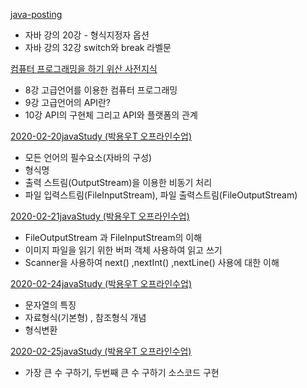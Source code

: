 [java-posting](https://github.com/DevLimK1/TIL/blob/master/JAVA/JAVA_newlecT/java-posting.md)

- 자바 강의 20강 - 형식지정자 옵션
- 자바 강의 32강 switch와 break 라벨문

[컴퓨터 프로그래밍을 하기 위산 사전지식](https://github.com/DevLimK1/TIL/blob/master/JAVA/JAVA_newlecT/%EC%BB%B4%ED%93%A8%ED%84%B0%20%ED%94%84%EB%A1%9C%EA%B7%B8%EB%9E%98%EB%B0%8D%EC%9D%84%20%ED%95%98%EA%B8%B0%20%EC%9C%84%ED%95%9C%20%EC%82%AC%EC%A0%84%EC%A7%80%EC%8B%9D.md)

- 8강 고급언어를 이용한 컴퓨터 프로그래밍
- 9강 고급언어의 API란?
- 10강 API의 구현체 그리고 API와 플랫폼의 관계

[2020-02-20javaStudy (박용우T 오프라인수업)](https://github.com/DevLimK1/TIL/blob/master/JAVA/JAVA_newlecT/2020-02-20javaStudy.md)

- 모든 언어의 필수요소(자바의 구성)
- 형식명
- 출력 스트림(OutputStream)을 이용한 비동기 처리
- 파일 입력스트림(FileInputStream), 파일 출력스트림(FileOutputStream)

[2020-02-21javaStudy (박용우T 오프라인수업)](https://github.com/DevLimK1/TIL/blob/master/JAVA/JAVA_newlecT/2020-02-21javaStudy.md)

- FileOutputStream 과 FileInputStream의 이해
- 이미지 파일을 읽기 위한 버퍼 객체 사용하여 읽고 쓰기
- Scanner을 사용하여  next() ,nextInt() ,nextLine() 사용에 대한 이해

[2020-02-24javaStudy (박용우T 오프라인수업)](https://github.com/DevLimK1/TIL/blob/master/JAVA/JAVA_newlecT/2020-02-24javaStudy.md)

- 문자열의 특징
- 자료형식(기본형) , 참조형식 개념
- 형식변환

[2020-02-25javaStudy (박용우T 오프라인수업)](https://github.com/DevLimK1/TIL/blob/master/JAVA/JAVA_newlecT/2020-02-25javaStudy.md)

- 가장 큰 수 구하기, 두번째 큰 수 구하기 소스코드 구현